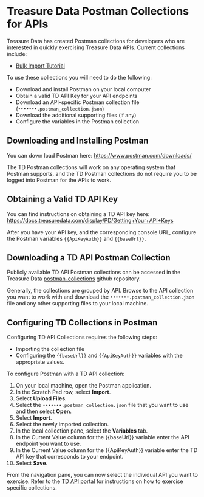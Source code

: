 # Treasure Data Postman Collections for APIs

Treasure Data has created Postman collections for developers who are interested in quickly exercising Treasure Data APIs. Current collections include:

-   [Bulk Import Tutorial](https://github.com/treasure-data/TD-API-Documentation-postman-collections/blob/main/td-api/bulk-import-tutorial/README.md#postman-collection-for-bulk-import-tutorial)


To use these collections you will need to do the following:
-   Download and install Postman on your local computer
-   Obtain a valid TD API Key for your API endpoints
-   Download an API-specific Postman collection file (`•••••••.postman_collection.json`)
-   Download the additional supporting files (if any) 
-   Configure the variables in the Postman collection

## Downloading and Installing Postman
You can down load Postman here:
    https://www.postman.com/downloads/
     
The TD Postman collections will work on any operating system that Postman supports, and the TD Postman collections do not require you to be logged into Postman for the APIs to work.

## Obtaining a Valid TD API Key
You can find instructions on obtaining a TD API key here:
    https://docs.treasuredata.com/display/PD/Getting+Your+API+Keys

After you have your API key, and the corresponding console URL, configure the Postman variables `{{ApiKeyAuth}}` and `{{baseUrl}}`. 


 ## Downloading a TD API Postman Collection
 Publicly available TD API Postman collections can be accessed in the Treasure Data [postman-collections](https://github.com/treasure-data/TD-API-Documentation-postman-collections) github repository.


 Generally, the collections are grouped by API. Browse to the API collection you want to work with and download the `•••••••.postman_collection.json` file and any other supporting files to your local machine.

## Configuring TD Collections in Postman
Configuring TD API Collections requires the following steps:
-   Importing the collection file
-   Configuring the `{{baseUrl}}` and `{{ApiKeyAuth}}` variables with the appropriate values.

To configure Postman with a TD API collection:

1. On your local machine, open the Postman application.
1. In the Scratch Pad row, select **Import**.
1. Select **Upload Files**.
1. Select the `•••••••.postman_collection.json` file that you want to use and then select **Open**.
1. Select **Import**.
1. Select the newly imported collection.
1. In the local collection pane, select the **Variables** tab.
1. In the Current Value column for the {{baseUrl}} variable enter the API endpoint you want to use.
1. In the Current Value column for the {{ApiKeyAuth}} variable enter the TD API key that corresponds to your endpoint.
1. Select **Save**.

From the navigation pane, you can now select the individual API you want to exercise. Refer to the [TD API portal](https://api-docs.treasuredata.com/) for instructions on how to exercise specific collections.
